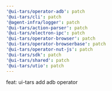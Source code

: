 ```yaml
---
'@ui-tars/operator-adb': patch
'@ui-tars/cli': patch
'@agent-infra/logger': patch
'@ui-tars/action-parser': patch
'@ui-tars/electron-ipc': patch
'@ui-tars/operator-browser': patch
'@ui-tars/operator-browserbase': patch
'@ui-tars/operator-nut-js': patch
'@ui-tars/sdk': patch
'@ui-tars/shared': patch
'@ui-tars/utio': patch
---
```


feat: ui-tars add adb operator
